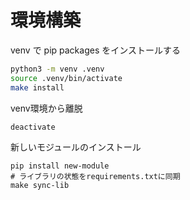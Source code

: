 # 環境構築
venv で pip packages をインストールする

```bash
python3 -m venv .venv
source .venv/bin/activate
make install
```

venv環境から離脱
```
deactivate
```

新しいモジュールのインストール
```
pip install new-module
# ライブラリの状態をrequirements.txtに同期
make sync-lib
```